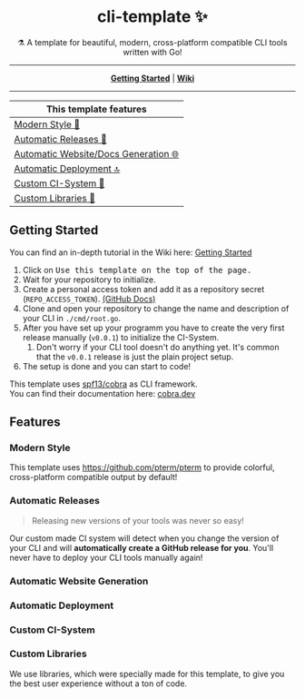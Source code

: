 <h1 align="center">cli-template ✨</h1>

<p align="center">⚗ A template for beautiful, modern, cross-platform compatible CLI tools written with Go!</p>

----

<p align="center">
<strong><a href="#getting-started">Getting Started</a></strong>
|
<strong><a href="https://github.com/pterm/cli-template/wiki/">Wiki</a></strong>
</p>

----

|This template features|
|----------------------|
|[Modern Style 💎](#modern-style)|
|[Automatic Releases 🚀](#automatic-releases)|
|[Automatic Website/Docs Generation 🌐](#automatic-website-generation)|
|[Automatic Deployment 🔝](#automatic-deployment)|
|[Custom CI-System 🤖](#custom-ci-system)|
|[Custom Libraries 🔬](#custom-libraries)|

## Getting Started

You can find an in-depth tutorial in the Wiki here: [Getting Started](https://github.com/pterm/cli-template/wiki/Getting-Started)

1. Click on <kbd>Use this template<kbd> on the top of the page.
1. Wait for your repository to initialize.
1. Create a personal access token and add it as a repository secret (`REPO_ACCESS_TOKEN`). [(GitHub Docs)](https://docs.github.com/es/actions/reference/encrypted-secrets#creating-encrypted-secrets-for-a-repository)
1. Clone and open your repository to change the name and description of your CLI in `./cmd/root.go`.
1. After you have set up your programm you have to create the very first release manually (`v0.0.1`) to initialize the CI-System.
    1. Don't worry if your CLI tool doesn't do anything yet. It's common that the `v0.0.1` release is just the plain project setup.
1. The setup is done and you can start to code!

This template uses [spf13/cobra](https://github.com/spf13/cobra) as CLI framework.  
You can find their documentation here: [cobra.dev](https://cobra.dev/)

## Features

### Modern Style

This template uses https://github.com/pterm/pterm to provide colorful, cross-platform compatible output by default!

### Automatic Releases

> Releasing new versions of your tools was never so easy!  

Our custom made CI system will detect when you change the version of your CLI and will **automatically create a GitHub release for you**.
You'll never have to deploy your CLI tools manually again! 

### Automatic Website Generation

### Automatic Deployment

### Custom CI-System

### Custom Libraries

We use libraries, which were specially made for this template, to give you the best user experience without a ton of code.
